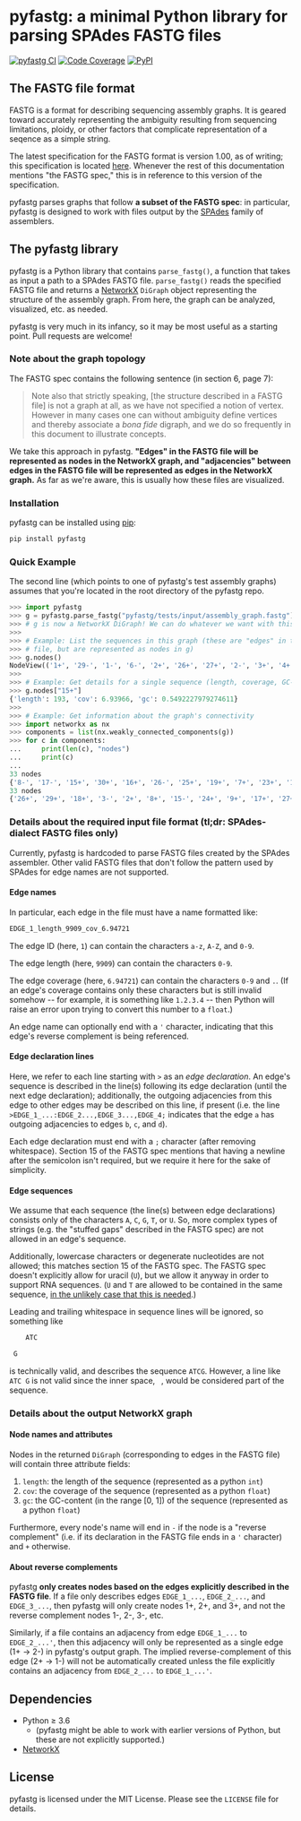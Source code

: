# pyfastg: a minimal Python library for parsing SPAdes FASTG files
[![pyfastg CI](https://github.com/fedarko/pyfastg/actions/workflows/main.yml/badge.svg)](https://github.com/fedarko/pyfastg/actions/workflows/main.yml)
[![Code Coverage](https://codecov.io/gh/fedarko/pyfastg/branch/master/graph/badge.svg)](https://codecov.io/gh/fedarko/pyfastg)
[![PyPI](https://img.shields.io/pypi/v/pyfastg)](https://pypi.org/project/pyfastg)

## The FASTG file format
FASTG is a format for describing sequencing assembly graphs. It is geared toward
accurately representing the ambiguity resulting from sequencing limitations, ploidy,
or other factors that complicate representation of a seqence as a simple string.

The latest specification for the FASTG format is version 1.00, as of writing;
this specification is located [here](http://fastg.sourceforge.net/FASTG_Spec_v1.00.pdf).
Whenever the rest of this documentation mentions "the FASTG spec," this is in reference
to this version of the specification.

pyfastg parses graphs that follow **a subset of the FASTG spec**: in
particular, pyfastg is designed to work with files output by the
[SPAdes](http://cab.spbu.ru/software/spades/) family of assemblers.

## The pyfastg library
pyfastg is a Python library that contains `parse_fastg()`, a function that
takes as input a path to a SPAdes FASTG file. `parse_fastg()` reads the
specified FASTG file and returns a [NetworkX](https://networkx.github.io)
`DiGraph` object representing the structure of the assembly graph. From here, the
graph can be analyzed, visualized, etc. as needed.

pyfastg is very much in its infancy, so it may be most useful as a starting point.
Pull requests are welcome!

### Note about the graph topology

The FASTG spec contains the following sentence (in section 6, page 7):

> Note also that strictly speaking, [the structure described in a FASTG file] is not a graph at all, as we have not specified a notion of vertex. However in many cases one can without ambiguity define vertices and thereby associate a _bona fide_ digraph, and we do so frequently in this document to illustrate concepts.

We take this approach in pyfastg. **"Edges" in the FASTG file will be represented as nodes
in the NetworkX graph, and "adjacencies" between edges in the FASTG file will
be represented as edges in the NetworkX graph.** As far as we're aware, this is
usually how these files are visualized.

### Installation
pyfastg can be installed using [pip](https://pip.pypa.io/):

```bash
pip install pyfastg
```

### Quick Example
The second line (which points to one of pyfastg's test assembly graphs)
assumes that you're located in the root directory of the pyfastg repo.

```python
>>> import pyfastg
>>> g = pyfastg.parse_fastg("pyfastg/tests/input/assembly_graph.fastg")
>>> # g is now a NetworkX DiGraph! We can do whatever we want with this object.
>>>
>>> # Example: List the sequences in this graph (these are "edges" in the FASTG
>>> # file, but are represented as nodes in g)
>>> g.nodes()
NodeView(('1+', '29-', '1-', '6-', '2+', '26+', '27+', '2-', '3+', '4+', '6+', '7+', '3-', '33-', '9-', '4-', '5+', '5-', '28+', '7-', '8+', '28-', '9+', '8-', '12-', '10+', '12+', '10-', '24-', '32-', '11+', '30-', '11-', '27-', '19-', '13+', '25+', '31-', '13-', '14+', '14-', '26-', '15+', '15-', '23-', '16+', '16-', '17+', '17-', '19+', '18+', '33+', '18-', '20+', '20-', '22+', '21+', '21-', '22-', '23+', '24+', '25-', '29+', '30+', '31+', '32+'))
>>>
>>> # Example: Get details for a single sequence (length, coverage, GC-content)
>>> g.nodes["15+"]
{'length': 193, 'cov': 6.93966, 'gc': 0.5492227979274611}
>>>
>>> # Example: Get information about the graph's connectivity
>>> import networkx as nx
>>> components = list(nx.weakly_connected_components(g))
>>> for c in components:
...     print(len(c), "nodes")
...     print(c)
...
33 nodes
{'8-', '17-', '15+', '30+', '16+', '26-', '25+', '19+', '7+', '23+', '14-', '18-', '10-', '29-', '20-', '27-', '11-', '5-', '3+', '2-', '12-', '13+', '31-', '6+', '1+', '21-', '24-', '32-', '22+', '28+', '4+', '33-', '9-'}
33 nodes
{'26+', '29+', '18+', '3-', '2+', '8+', '15-', '24+', '9+', '17+', '27+', '28-', '11+', '6-', '20+', '14+', '19-', '13-', '4-', '21+', '5+', '31+', '22-', '12+', '25-', '30-', '10+', '1-', '7-', '32+', '23-', '33+', '16-'}
```

### Details about the required input file format (tl;dr: SPAdes-dialect FASTG files only)
Currently, pyfastg is hardcoded to parse FASTG files created by the SPAdes assembler.
Other valid FASTG files that don't follow the pattern used by SPAdes for edge names
are not supported.

#### Edge names

In particular, each edge in the file must have a name formatted like:

```bash
EDGE_1_length_9909_cov_6.94721
```

The edge ID (here, `1`) can contain the characters `a-z`, `A-Z`, and `0-9`.

The edge length (here, `9909`) can contain the characters `0-9`.

The edge coverage (here, `6.94721`) can contain the characters `0-9` and `.`.
(If an edge's coverage contains only these characters but is still invalid
somehow -- for example, it is something like `1.2.3.4` -- then Python will
raise an error upon trying to convert this number to a `float`.)

An edge name can optionally end with a `'` character, indicating that
this edge's reverse complement is being referenced.

#### Edge declaration lines

Here, we refer to each line starting with `>` as an _edge declaration_. An
edge's sequence is described in the line(s) following its edge declaration
(until the next edge declaration); additionally, the outgoing adjacencies from
this edge to other edges may be described on this line, if present (i.e. the
line `>EDGE_1_...:EDGE_2...,EDGE_3...,EDGE_4;` indicates that the edge `a` has outgoing adjacencies to edges
`b`, `c`, and `d`).

Each edge declaration must end with a `;` character (after removing
whitespace). Section 15 of the FASTG spec mentions that having a newline
after the semicolon isn't required, but we require it here for the sake of
simplicity.

#### Edge sequences

We assume that each sequence (the line(s) between edge declarations)
consists only of the characters `A`, `C`, `G`, `T`, or `U`. So, more complex
types of strings (e.g. the "stuffed gaps" described in the FASTG spec) are
not allowed in an edge's sequence.

Additionally, lowercase characters or degenerate nucleotides are not allowed;
this matches section 15 of the FASTG spec.
The FASTG spec doesn't explicitly allow for uracil (`U`), but we allow it
anyway in order to support RNA sequences. (`U` and `T` are allowed to be contained
in the same sequence,
[in the unlikely case that this is needed](https://en.wikipedia.org/wiki/Uracil#In_DNA).)

Leading and trailing whitespace in sequence lines will be ignored, so something
like
```bash
    ATC

 G     
```
is technically valid, and describes the sequence `ATCG`.
However, a line like `ATC G` is not valid since the inner
space, ` `, would be considered part of the sequence.

### Details about the output NetworkX graph

#### Node names and attributes
Nodes in the returned `DiGraph` (corresponding to edges in the FASTG file)
will contain three attribute fields:

1. `length`: the length of the sequence (represented as a python `int`)
2. `cov`: the coverage of the sequence (represented as a python `float`)
2. `gc`: the GC-content (in the range [0, 1]) of the sequence (represented as a python `float`)

Furthermore, every node's name will end in `-` if the node is a "reverse
complement" (i.e. if its declaration in the FASTG file ends in a `'` character) and `+` otherwise.

#### About reverse complements

pyfastg **only creates nodes based on the edges
explicitly described in the FASTG file**. If a file only describes edges
`EDGE_1_...`, `EDGE_2_...`, and `EDGE_3_...`, then
pyfastg will only create nodes 1+, 2+, and 3+, and not the reverse complement
nodes 1-, 2-, 3-, etc.

Similarly, if a file contains an adjacency from edge `EDGE_1_...` to
`EDGE_2_...'`, then this adjacency will only be represented as a single edge
(1+ → 2-) in pyfastg's output graph. The implied reverse-complement of this
edge (2+ → 1-) will not be automatically created unless the file explicitly
contains an adjacency from `EDGE_2_...` to `EDGE_1_...'`.

## Dependencies

- Python ≥ 3.6
  - (pyfastg might be able to work with earlier versions of Python, but these are not explicitly supported.)
- [NetworkX](https://networkx.github.io)

## License
pyfastg is licensed under the MIT License. Please see the `LICENSE` file for details.

